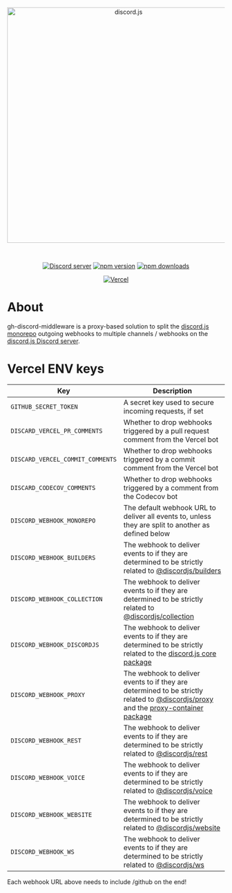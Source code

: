 <div align="center">
  <br />
  <p>
    <a href="https://discord.js.org"><img src="https://discord.js.org/static/logo.svg" width="546" alt="discord.js" /></a>
  </p>
  <br />
  <p>
    <a href="https://discord.gg/djs"><img src="https://img.shields.io/discord/222078108977594368?color=5865F2&logo=discord&logoColor=white" alt="Discord server" /></a>
    <a href="https://www.npmjs.com/package/discord.js"><img src="https://img.shields.io/npm/v/discord.js.svg?maxAge=3600" alt="npm version" /></a>
    <a href="https://www.npmjs.com/package/discord.js"><img src="https://img.shields.io/npm/dt/discord.js.svg?maxAge=3600" alt="npm downloads" /></a>
  </p>
  <p>
		<a href="https://vercel.com/?utm_source=discordjs&utm_campaign=oss"><img src="https://raw.githubusercontent.com/discordjs/discord.js/main/.github/powered-by-vercel.svg" alt="Vercel" /></a>
	</p>
</div>

# About

gh-discord-middleware is a proxy-based solution to split the [discord.js monorepo](https://github.com/discordjs/discord.js) outgoing webhooks to multiple channels / webhooks on the [discord.js Discord server](https://discord.gg/djs).

# Vercel ENV keys

| Key                              | Description                                                                                                                                                                                                                                                                          |
| -------------------------------- | ------------------------------------------------------------------------------------------------------------------------------------------------------------------------------------------------------------------------------------------------------------------------------------ |
| `GITHUB_SECRET_TOKEN`            | A secret key used to secure incoming requests, if set                                                                                                                                                                                                                                |
| `DISCARD_VERCEL_PR_COMMENTS`     | Whether to drop webhooks triggered by a pull request comment from the Vercel bot                                                                                                                                                                                                     |
| `DISCARD_VERCEL_COMMIT_COMMENTS` | Whether to drop webhooks triggered by a commit comment from the Vercel bot                                                                                                                                                                                                           |
| `DISCARD_CODECOV_COMMENTS`       | Whether to drop webhooks triggered by a comment from the Codecov bot                                                                                                                                                                                                                 |
| `DISCORD_WEBHOOK_MONOREPO`       | The default webhook URL to deliver all events to, unless they are split to another as defined below                                                                                                                                                                                  |
| `DISCORD_WEBHOOK_BUILDERS`       | The webhook to deliver events to if they are determined to be strictly related to [@discordjs/builders](https://github.com/discordjs/discord.js/tree/main/packages/builders)                                                                                                         |
| `DISCORD_WEBHOOK_COLLECTION`     | The webhook to deliver events to if they are determined to be strictly related to [@discordjs/collection](https://github.com/discordjs/discord.js/tree/main/packages/collection)                                                                                                     |
| `DISCORD_WEBHOOK_DISCORDJS`      | The webhook to deliver events to if they are determined to be strictly related to the [discord.js core package](https://github.com/discordjs/discord.js/tree/main/packages/discord.js)                                                                                               |
| `DISCORD_WEBHOOK_PROXY`          | The webhook to deliver events to if they are determined to be strictly related to [@discordjs/proxy](https://github.com/discordjs/discord.js/tree/main/packages/proxy) and the [proxy-container package](https://github.com/discordjs/discord.js/tree/main/packages/proxy-container) |
| `DISCORD_WEBHOOK_REST`           | The webhook to deliver events to if they are determined to be strictly related to [@discordjs/rest](https://github.com/discordjs/discord.js/tree/main/packages/rest)                                                                                                                 |
| `DISCORD_WEBHOOK_VOICE`          | The webhook to deliver events to if they are determined to be strictly related to [@discordjs/voice](https://github.com/discordjs/discord.js/tree/main/packages/voice)                                                                                                               |
| `DISCORD_WEBHOOK_WEBSITE`        | The webhook to deliver events to if they are determined to be strictly related to [@discordjs/website](https://github.com/discordjs/discord.js/tree/main/packages/website)                                                                                                           |
| `DISCORD_WEBHOOK_WS`             | The webhook to deliver events to if they are determined to be strictly related to [@discordjs/ws](https://github.com/discordjs/discord.js/tree/main/packages/ws)                                                                                                                     |

Each webhook URL above needs to include /github on the end!
